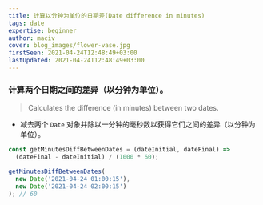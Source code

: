 ```yaml
---
title: 计算以分钟为单位的日期差(Date difference in minutes)
tags: date
expertise: beginner
author: maciv
cover: blog_images/flower-vase.jpg
firstSeen: 2021-04-24T12:48:49+03:00
lastUpdated: 2021-04-24T12:48:49+03:00
---
```


### 计算两个日期之间的差异（以分钟为单位）。
> Calculates the difference (in minutes) between two dates.

- 减去两个 `Date` 对象并除以一分钟的毫秒数以获得它们之间的差异（以分钟为单位）。

```js
const getMinutesDiffBetweenDates = (dateInitial, dateFinal) =>
  (dateFinal - dateInitial) / (1000 * 60);
```

```js
getMinutesDiffBetweenDates(
  new Date('2021-04-24 01:00:15'),
  new Date('2021-04-24 02:00:15')
); // 60
```
